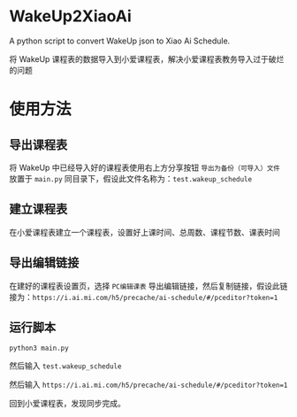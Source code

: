 # WakeUp2XiaoAi

A python script to convert WakeUp json to Xiao Ai Schedule.

将 WakeUp 课程表的数据导入到小爱课程表，解决小爱课程表教务导入过于破烂的问题

# 使用方法

## 导出课程表

将 WakeUp 中已经导入好的课程表使用右上方分享按钮 `导出为备份（可导入）文件` 放置于 `main.py` 同目录下，假设此文件名称为：`test.wakeup_schedule`

## 建立课程表

在小爱课程表建立一个课程表，设置好上课时间、总周数、课程节数、课表时间

## 导出编辑链接

在建好的课程表设置页，选择 `PC编辑课表` 导出编辑链接，然后复制链接，假设此链接为：`https://i.ai.mi.com/h5/precache/ai-schedule/#/pceditor?token=1`

## 运行脚本

`python3 main.py`

然后输入 `test.wakeup_schedule`

然后输入 `https://i.ai.mi.com/h5/precache/ai-schedule/#/pceditor?token=1`

回到小爱课程表，发现同步完成。
